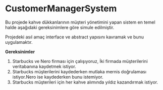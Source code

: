 # CustomerManagerSystem
Bu projede kahve dükkanlarının müşteri yönetimini yapan sistem en temel halde aşağıdaki gereksinimlere göre simule edilmiştir.

Projedeki asıl amaç interface ve abstract yapısını kavramak ve bunu uygulamaktır.

<b> Gereksinimler </b>
1. Starbucks ve Nero firması için çalışıyoruz, İki firmada müşterilerini veritabanına kaydetmek istiyor.
2. Starbucks müşterilerini kaydederken mutlaka mernis doğrulaması istiyor.Nero ise kaydederken bunu istemiyor.
3. Starbucks müşterileri için her kahve alımında yıldız kazandırmak istiyor.
